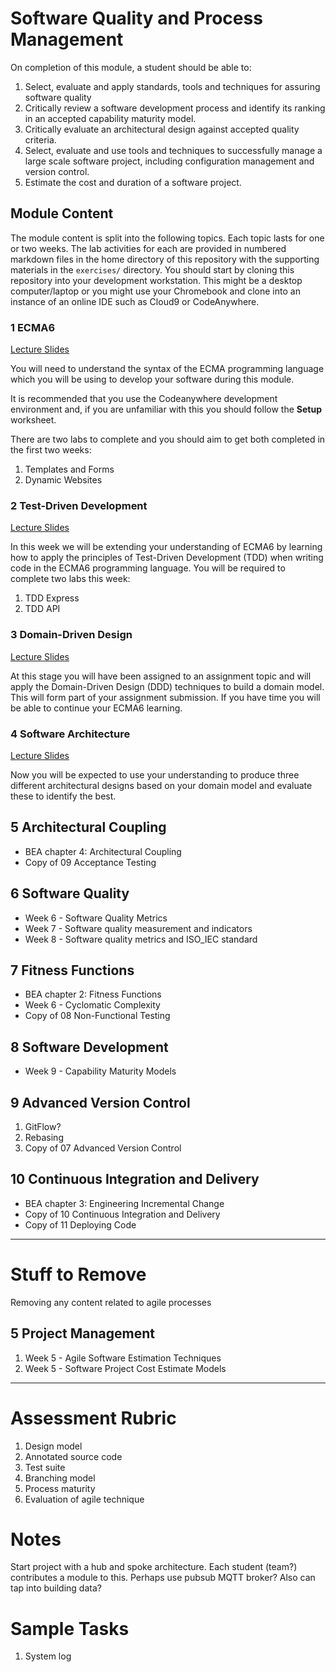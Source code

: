 
# Software Quality and Process Management

On completion of this module, a student should be able to:

1. Select, evaluate and apply standards, tools and techniques for assuring software quality
2. Critically review a software development process and identify its ranking in an accepted capability maturity model.
3. Critically evaluate an architectural design against accepted quality criteria.
4. Select, evaluate and use tools and techniques to successfully manage a large scale software project, including configuration management and version control.
5. Estimate the cost and duration of a software project.

## Module Content

The module content is split into the following topics. Each topic lasts for one or two weeks. The lab activities for each are provided in numbered markdown files in the home directory of this repository with the supporting materials in the `exercises/` directory. You should start by cloning this repository into your development workstation. This might be a desktop computer/laptop or you might use your Chromebook and clone into an instance of an online IDE such as Cloud9 or CodeAnywhere.

### 1 ECMA6

[Lecture Slides](https://drive.google.com/open?id=1RcI1HSyJpAV64TPEjqzp0Udad9IGZvo4uF7sapCFrkE)

You will need to understand the syntax of the ECMA programming language which you will be using to develop your software during this module.

It is recommended that you use the Codeanywhere development environment and, if you are unfamiliar with this you should follow the **Setup** worksheet.

There are two labs to complete and you should aim to get both completed in the first two weeks:

1. Templates and Forms
2. Dynamic Websites

### 2 Test-Driven Development

[Lecture Slides](https://drive.google.com/open?id=14lBIsoru7s4qwpVGa6hhd1Iq1ezXSvZYk38RSNAZT50)

In this week we will be extending your understanding of ECMA6 by learning how to apply the principles of Test-Driven Development (TDD) when writing code in the ECMA6 programming language. You will be required to complete two labs this week:

1. TDD Express
2. TDD API

### 3 Domain-Driven Design

[Lecture Slides](https://drive.google.com/open?id=15roChBN5xnttLZYg7Wdk7b26W5Q23nCYNycLj8GNy5w)

At this stage you will have been assigned to an assignment topic and will apply the Domain-Driven Design (DDD) techniques to build a domain model. This will form part of your assignment submission. If you have time you will be able to continue your ECMA6 learning.

### 4 Software Architecture

[Lecture Slides](https://drive.google.com/open?id=1Ux83hzw-DdcBWn6PUXz_xF3b-ytE4PsWLpSKS_dqBfw)

Now you will be expected to use your understanding to produce three different architectural designs based on your domain model and evaluate these to identify the best.

## 5 Architectural Coupling

- BEA chapter 4: Architectural Coupling
- Copy of 09 Acceptance Testing

## 6 Software Quality

- Week 6 - Software Quality Metrics
- Week 7 - Software quality measurement and indicators
- Week 8 - Software quality metrics and ISO_IEC standard

## 7 Fitness Functions

- BEA chapter 2: Fitness Functions
- Week 6 - Cyclomatic Complexity
- Copy of 08 Non-Functional Testing

## 8 Software Development

- Week 9 - Capability Maturity Models

## 9 Advanced Version Control

1. GitFlow?
2. Rebasing
3. Copy of 07 Advanced Version Control

## 10 Continuous Integration and Delivery

- BEA chapter 3: Engineering Incremental Change
- Copy of 10 Continuous Integration and Delivery
- Copy of 11 Deploying Code

----

# Stuff to Remove

Removing any content related to agile processes

## 5 Project Management

1. Week 5 - Agile Software Estimation Techniques
2. Week 5 - Software Project Cost Estimate Models

----

# Assessment Rubric

1. Design model
2. Annotated source code
3. Test suite
4. Branching model
5. Process maturity
6. Evaluation of agile technique

# Notes

Start project with a hub and spoke architecture. Each student (team?) contributes a module to this. Perhaps use pubsub MQTT broker? Also can tap into building data?

# Sample Tasks

1. System log
